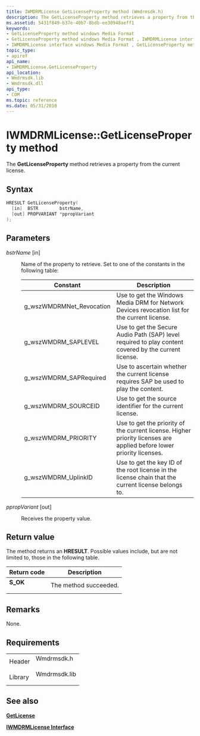 ```yaml
---
title: IWMDRMLicense GetLicenseProperty method (Wmdrmsdk.h)
description: The GetLicenseProperty method retrieves a property from the current license.
ms.assetid: 5431f849-b37e-40b7-8bdb-ee30948aeff1
keywords:
- GetLicenseProperty method windows Media Format
- GetLicenseProperty method windows Media Format , IWMDRMLicense interface
- IWMDRMLicense interface windows Media Format , GetLicenseProperty method
topic_type:
- apiref
api_name:
- IWMDRMLicense.GetLicenseProperty
api_location:
- Wmdrmsdk.lib
- Wmdrmsdk.dll
api_type:
- COM
ms.topic: reference
ms.date: 05/31/2018
---
```


# IWMDRMLicense::GetLicenseProperty method

The **GetLicenseProperty** method retrieves a property from the current license.

## Syntax


```C++
HRESULT GetLicenseProperty(
  [in]  BSTR        bstrName,
  [out] PROPVARIANT *ppropVariant
);
```



## Parameters

<dl> <dt>

*bstrName* \[in\]
</dt> <dd>

Name of the property to retrieve. Set to one of the constants in the following table:



| Constant                   | Description                                                                                                          |
|----------------------------|----------------------------------------------------------------------------------------------------------------------|
| g\_wszWMDRMNet\_Revocation | Use to get the Windows Media DRM for Network Devices revocation list for the current license.                        |
| g\_wszWMDRM\_SAPLEVEL      | Use to get the Secure Audio Path (SAP) level required to play content covered by the current license.                |
| g\_wszWMDRM\_SAPRequired   | Use to ascertain whether the current license requires SAP be used to play the content.                               |
| g\_wszWMDRM\_SOURCEID      | Use to get the source identifier for the current license.                                                            |
| g\_wszWMDRM\_PRIORITY      | Use to get the priority of the current license. Higher priority licenses are applied before lower priority licenses. |
| g\_wszWMDRM\_UplinkID      | Use to get the key ID of the root license in the license chain that the current license belongs to.                  |



 

</dd> <dt>

*ppropVariant* \[out\]
</dt> <dd>

Receives the property value.

</dd> </dl>

## Return value

The method returns an **HRESULT**. Possible values include, but are not limited to, those in the following table.



| Return code                                                                          | Description                      |
|--------------------------------------------------------------------------------------|----------------------------------|
| <dl> <dt>**S\_OK**</dt> </dl> | The method succeeded.<br/> |



 

## Remarks

None.

## Requirements



|                    |                                                                                         |
|--------------------|-----------------------------------------------------------------------------------------|
| Header<br/>  | <dl> <dt>Wmdrmsdk.h</dt> </dl>   |
| Library<br/> | <dl> <dt>Wmdrmsdk.lib</dt> </dl> |



## See also

<dl> <dt>

[**GetLicense**](iwmdrmlicense-getlicense.md)
</dt> <dt>

[**IWMDRMLicense Interface**](iwmdrmlicense.md)
</dt> </dl>

 

 





